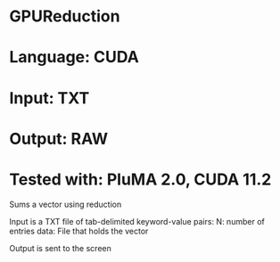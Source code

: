 # GPUReduction
# Language: CUDA
# Input: TXT
# Output: RAW
# Tested with: PluMA 2.0, CUDA 11.2

Sums a vector using reduction

Input is a TXT file of tab-delimited keyword-value pairs:
N: number of entries
data: File that holds the vector

Output is sent to the screen
